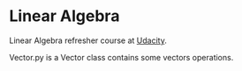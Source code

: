 # Linear Algebra
Linear Algebra refresher course at [Udacity](https://learn.udacity.com/courses/ud953).

Vector.py is a Vector class contains some vectors operations.
